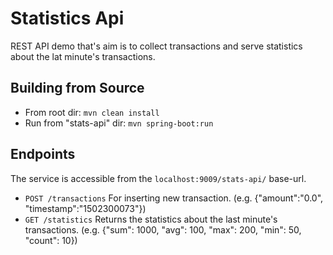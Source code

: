 # Statistics Api
REST API demo that's aim is to collect transactions and serve statistics about the lat minute's transactions.

## Building from Source
* From root dir: ```mvn clean install```
* Run from "stats-api" dir: ```mvn spring-boot:run```

## Endpoints
The service is accessible from the `localhost:9009/stats-api/` base-url.
* ```POST /transactions``` For inserting new transaction. (e.g. {"amount":"0.0", "timestamp":"1502300073"})
* ```GET /statistics``` Returns the statistics about the last minute's transactions. (e.g. {"sum": 1000, "avg": 100, "max": 200, "min": 50, "count": 10})
